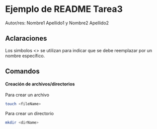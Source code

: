 # Ejemplo de README Tarea3
<!-- Recordar Cambiar el Titulo por el de la Tarea o el que encuentren correspondiente -->

Autor/res: Nombre1 Apellido1 y Nombre2 Apellido2

## Aclaraciones 

<!-- Cualquier aclaración que encuentren relevante para el código debe ir aquí. Ejemplo:  -->

Los simbolos <> se utilizan para indicar que se debe reemplazar por un nombre específico.

## Comandos

#### Creación de archivos/directorios

<!-- Aqui deben ir todos los comandos solicitados en la tarea y mostrar como se utilizan -->

Para crear un archivo 

```bash 
touch <fileName>
```

Para crear un directorio

```bash 
mkdir <dirName>
```

